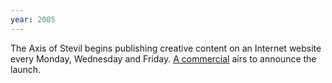 ```yaml
---
year: 2005
---
```


The Axis of Stevil begins publishing creative content on an Internet website every Monday, Wednesday and Friday. [A commercial](https://www.youtube.com/watch?v=PH4rwypVEcQ) airs to announce the launch.
